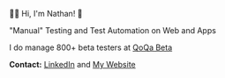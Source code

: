 👋🏻 Hi, I'm Nathan! 🏁

"Manual" Testing and Test Automation on Web and Apps

I do manage 800+ beta testers at [QoQa Beta](https://qblog.qoqa.ch/posts/5035)


**Contact:**
[LinkedIn](https://www.linkedin.com/in/nathanbuache) and [My Website](https://nthnb.ch)
